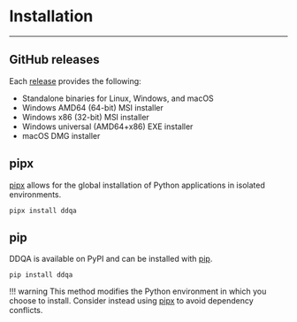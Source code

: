 # Installation

-----

## GitHub releases

Each [release](https://github.com/DataDog/ddqa/releases) provides the following:

- Standalone binaries for Linux, Windows, and macOS
- Windows AMD64 (64-bit) MSI installer
- Windows x86 (32-bit) MSI installer
- Windows universal (AMD64+x86) EXE installer
- macOS DMG installer

## pipx

[pipx](https://github.com/pypa/pipx) allows for the global installation of Python applications in isolated environments.

```
pipx install ddqa
```

## pip

DDQA is available on PyPI and can be installed with [pip](https://pip.pypa.io).

```
pip install ddqa
```

!!! warning
    This method modifies the Python environment in which you choose to install. Consider instead using [pipx](#pipx) to avoid dependency conflicts.

